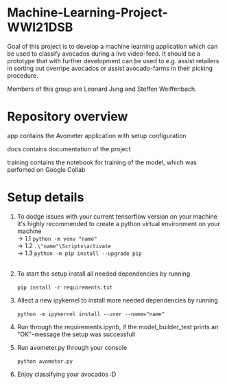 # Machine-Learning-Project-WWI21DSB

Goal of this project is to develop a machine learning application which can be used to classify avocados during a live video-feed.
It should be a prototype that with further development can be used to e.g. assist retailers in sorting out overripe avocados or assist avocado-farms in their picking procedure.

Members of this group are Leonard Jung and Steffen Weiffenbach.

# Repository overview

app contains the Avometer application with setup configuration

docs contains documentation of the project

training contains the notebook for training of the model, which was perfomed on Google Collab

# Setup details

1. To dodge issues with your current tensorflow version on your machine it's highly recommended to create a python virtual environment on your machine<br>
   -> 1.1 `python -m venv "name"`<br>
   -> 1.2 `.\"name"\Scripts\activate`<br>
   -> 1.3 `python -m pip install --upgrade pip`<br><br>

2. To start the setup install all needed dependencies by running <br>  
   `pip install -r requirements.txt`<br>
3. Allect a new ipykernel to install more needed dependencies by running <br>  
   `python -m ipykernel install --user --name="name"` <br>
4. Run through the requirements.ipynb, if the model_builder_test prints an "OK"-message the setup was successfull<br>
5. Run avometer.py through your console<br>  
   `python avometer.py`<br>
6. Enjoy classifying your avocados :D
